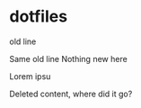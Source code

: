 # dotfiles

old line

Same old line
Nothing new here

Lorem ipsu

Deleted content,
where did it go? 

